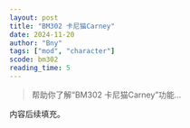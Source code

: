 ```yaml
---
layout: post
title: "BM302 卡尼猫Carney"
date: 2024-11-20
author: "Bny"
tags: ["mod", "character"]
scode: bm302
reading_time: 5
---
```


> 帮助你了解“BM302 卡尼猫Carney”功能...

内容后续填充。
